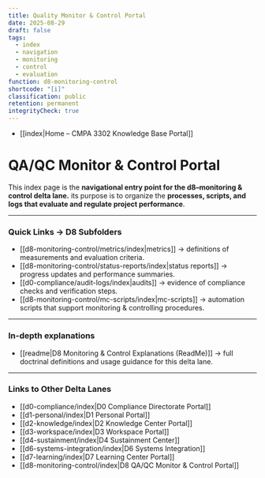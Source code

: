 ```yaml
---
title: Quality Monitor & Control Portal
date: 2025-08-29
draft: false
tags:
  - index
  - navigation
  - monitoring
  - control
  - evaluation
function: d8-monitoring-control
shortcode: "[i]"
classification: public
retention: permanent
integrityCheck: true
---
```

- [[index|Home – CMPA 3302 Knowledge Base Portal]]
# QA/QC Monitor & Control Portal  

This index page is the **navigational entry point for the d8–monitoring & control delta lane.** its purpose is to organize the **processes, scripts, and logs that evaluate and regulate project performance**.  

---
### Quick Links → D8 Subfolders  

- [[d8-monitoring-control/metrics/index|metrics]] → definitions of measurements and evaluation criteria.  
- [[d8-monitoring-control/status-reports/index|status reports]] → progress updates and performance summaries.  
- [[d0-compliance/audit-logs/index|audits]] → evidence of compliance checks and verification steps.  
- [[d8-monitoring-control/mc-scripts/index|mc-scripts]] → automation scripts that support monitoring & controlling procedures.  

---
### In-depth explanations  

- [[readme|D8 Monitoring & Control Explanations (ReadMe)]] → full doctrinal definitions and usage guidance for this delta lane.  

---
### Links to Other Delta Lanes  

- [[d0-compliance/index|D0 Compliance Directorate Portal]]
- [[d1-personal/index|D1 Personal Portal]]  
- [[d2-knowledge/index|D2 Knowledge Center Portal]]
- [[d3-workspace/index|D3 Workspace Portal]] 
- [[d4-sustainment/index|D4 Sustainment Center]]  
- [[d6-systems-integration/index|D6 Systems Integration]]  
- [[d7-learning/index|D7 Learning Center Portal]]  
- [[d8-monitoring-control/index|D8 QA/QC Monitor & Control Portal]]  